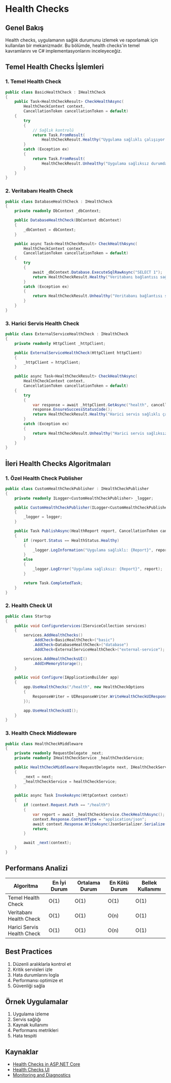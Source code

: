 # Health Checks

## Genel Bakış

Health checks, uygulamanın sağlık durumunu izlemek ve raporlamak için kullanılan bir mekanizmadır. Bu bölümde, health checks'in temel kavramlarını ve C# implementasyonlarını inceleyeceğiz.

## Temel Health Checks İşlemleri

### 1. Temel Health Check

```csharp
public class BasicHealthCheck : IHealthCheck
{
    public Task<HealthCheckResult> CheckHealthAsync(
        HealthCheckContext context,
        CancellationToken cancellationToken = default)
    {
        try
        {
            // Sağlık kontrolü
            return Task.FromResult(
                HealthCheckResult.Healthy("Uygulama sağlıklı çalışıyor."));
        }
        catch (Exception ex)
        {
            return Task.FromResult(
                HealthCheckResult.Unhealthy("Uygulama sağlıksız durumda.", ex));
        }
    }
}
```

### 2. Veritabanı Health Check

```csharp
public class DatabaseHealthCheck : IHealthCheck
{
    private readonly DbContext _dbContext;

    public DatabaseHealthCheck(DbContext dbContext)
    {
        _dbContext = dbContext;
    }

    public async Task<HealthCheckResult> CheckHealthAsync(
        HealthCheckContext context,
        CancellationToken cancellationToken = default)
    {
        try
        {
            await _dbContext.Database.ExecuteSqlRawAsync("SELECT 1");
            return HealthCheckResult.Healthy("Veritabanı bağlantısı sağlıklı.");
        }
        catch (Exception ex)
        {
            return HealthCheckResult.Unhealthy("Veritabanı bağlantısı sağlıksız.", ex);
        }
    }
}
```

### 3. Harici Servis Health Check

```csharp
public class ExternalServiceHealthCheck : IHealthCheck
{
    private readonly HttpClient _httpClient;

    public ExternalServiceHealthCheck(HttpClient httpClient)
    {
        _httpClient = httpClient;
    }

    public async Task<HealthCheckResult> CheckHealthAsync(
        HealthCheckContext context,
        CancellationToken cancellationToken = default)
    {
        try
        {
            var response = await _httpClient.GetAsync("health", cancellationToken);
            response.EnsureSuccessStatusCode();
            return HealthCheckResult.Healthy("Harici servis sağlıklı çalışıyor.");
        }
        catch (Exception ex)
        {
            return HealthCheckResult.Unhealthy("Harici servis sağlıksız durumda.", ex);
        }
    }
}
```

## İleri Health Checks Algoritmaları

### 1. Özel Health Check Publisher

```csharp
public class CustomHealthCheckPublisher : IHealthCheckPublisher
{
    private readonly ILogger<CustomHealthCheckPublisher> _logger;

    public CustomHealthCheckPublisher(ILogger<CustomHealthCheckPublisher> logger)
    {
        _logger = logger;
    }

    public Task PublishAsync(HealthReport report, CancellationToken cancellationToken)
    {
        if (report.Status == HealthStatus.Healthy)
        {
            _logger.LogInformation("Uygulama sağlıklı: {Report}", report);
        }
        else
        {
            _logger.LogError("Uygulama sağlıksız: {Report}", report);
        }

        return Task.CompletedTask;
    }
}
```

### 2. Health Check UI

```csharp
public class Startup
{
    public void ConfigureServices(IServiceCollection services)
    {
        services.AddHealthChecks()
            .AddCheck<BasicHealthCheck>("basic")
            .AddCheck<DatabaseHealthCheck>("database")
            .AddCheck<ExternalServiceHealthCheck>("external-service");

        services.AddHealthChecksUI()
            .AddInMemoryStorage();
    }

    public void Configure(IApplicationBuilder app)
    {
        app.UseHealthChecks("/health", new HealthCheckOptions
        {
            ResponseWriter = UIResponseWriter.WriteHealthCheckUIResponse
        });

        app.UseHealthChecksUI();
    }
}
```

### 3. Health Check Middleware

```csharp
public class HealthCheckMiddleware
{
    private readonly RequestDelegate _next;
    private readonly IHealthCheckService _healthCheckService;

    public HealthCheckMiddleware(RequestDelegate next, IHealthCheckService healthCheckService)
    {
        _next = next;
        _healthCheckService = healthCheckService;
    }

    public async Task InvokeAsync(HttpContext context)
    {
        if (context.Request.Path == "/health")
        {
            var report = await _healthCheckService.CheckHealthAsync();
            context.Response.ContentType = "application/json";
            await context.Response.WriteAsync(JsonSerializer.Serialize(report));
            return;
        }

        await _next(context);
    }
}
```

## Performans Analizi

| Algoritma | En İyi Durum | Ortalama Durum | En Kötü Durum | Bellek Kullanımı |
|-----------|-------------|----------------|---------------|------------------|
| Temel Health Check | O(1) | O(1) | O(1) | O(1) |
| Veritabanı Health Check | O(1) | O(1) | O(n) | O(1) |
| Harici Servis Health Check | O(1) | O(1) | O(n) | O(1) |

## Best Practices

1. Düzenli aralıklarla kontrol et
2. Kritik servisleri izle
3. Hata durumlarını logla
4. Performansı optimize et
5. Güvenliği sağla

## Örnek Uygulamalar

1. Uygulama izleme
2. Servis sağlığı
3. Kaynak kullanımı
4. Performans metrikleri
5. Hata tespiti

## Kaynaklar

- [Health Checks in ASP.NET Core](https://docs.microsoft.com/en-us/aspnet/core/host-and-deploy/health-checks)
- [Health Checks UI](https://github.com/Xabaril/AspNetCore.Diagnostics.HealthChecks)
- [Monitoring and Diagnostics](https://docs.microsoft.com/en-us/dotnet/architecture/microservices/implement-resilient-applications/monitor-app-health) 